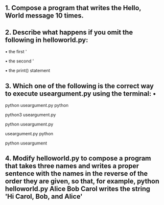 ## 1. Compose a program that writes the Hello, World message 10 times. 		 

## 2. Describe what happens if you omit the following in helloworld.py: 
•	the first '  
			  

•	the second '  
			  

•	the print() statement  
			   

## 3. Which one of the following is the correct way to execute useargument.py using the terminal: •

python useargument.py python

python3 useargument.py

python useargument.py

useargument.py python

python useargument		   

## 4. Modify helloworld.py to compose a program that takes three names and writes a proper sentence with the names in the reverse of the order they are given, so that, for example, python helloworld.py Alice Bob Carol writes the string 'Hi Carol, Bob, and Alice'




